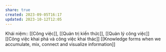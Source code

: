 ```yaml
---
share: true
created: 2023-09-05T16:17
updated: 2023-10-12T12:05
---
```

Khái niệm:: [[Công việc]], [[Quản trị kiến thức]], [[Quản lý công việc]]
[[Công việc khai phá và công việc khai thác]]
[[Knowledge forms when we accumulate, mix, connect and visualize information]] 
